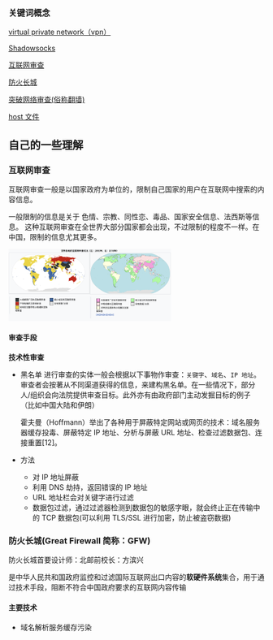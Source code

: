 ### 关键词概念

[virtual private network（vpn）](https://zh.wikipedia.org/wiki/%E8%99%9B%E6%93%AC%E7%A7%81%E4%BA%BA%E7%B6%B2%E8%B7%AF)

[Shadowsocks](https://zh.wikipedia.org/wiki/Shadowsocks)

[互联网审查](https://zh.wikipedia.org/wiki/%E4%BA%92%E8%81%94%E7%BD%91%E5%AE%A1%E6%9F%A5)

[防火长城](https://zh.wikipedia.org/wiki/%E9%98%B2%E7%81%AB%E9%95%BF%E5%9F%8E)

[突破网络审查(俗称翻墙)](https://zh.wikipedia.org/wiki/%E7%AA%81%E7%A0%B4%E7%BD%91%E7%BB%9C%E5%AE%A1%E6%9F%A5)

[host 文件](https://zh.wikipedia.org/wiki/Hosts%E6%96%87%E4%BB%B6)

## 自己的一些理解

### 互联网审查

互联网审查一般是以国家政府为单位的，限制自己国家的用户在互联网中搜索的内容信息。

一般限制的信息是关于 色情、宗教、同性恋、毒品、国家安全信息、法西斯等信息。
这种互联网审查在全世界大部分国家都会出现，不过限制的程度不一样。在中国，限制的信息尤其更多。

<img src="./img/互联网审查状况.png" width="320px"/>

#### 审查手段

**技术性审查**

- 黑名单
  进行审查的实体一般会根据以下事物作审查：`关键字`、`域名`、`IP 地址`。审查者会按著从不同渠道获得的信息，来建构黑名单。在一些情况下，部分人/组织会向法院提供审查目标。此外亦有由政府部门主动发掘目标的例子（比如中国大陆和伊朗）

  霍夫曼（Hoffmann）举出了各种用于屏蔽特定网站或网页的技术：域名服务器缓存投毒、屏蔽特定 IP 地址、分析与屏蔽 URL 地址、检查过滤数据包、连接重置[12]。

- 方法
  - 对 IP 地址屏蔽
  - 利用 DNS 劫持，返回错误的 IP 地址
  - URL 地址栏会对关键字进行过滤
  - 数据包过滤，通过过滤器检测到数据包的敏感字眼，就会终止正在传输中的 TCP 数据包(可以利用 TLS/SSL 进行加密，防止被盗窃数据)

### 防火长城(Great Firewall 简称：GFW)

防火长城首要设计师：北邮前校长：方滨兴

是中华人民共和国政府监控和过滤国际互联网出口内容的**软硬件系统**集合，用于通过技术手段，阻断不符合中国政府要求的互联网内容传输

#### 主要技术

- 域名解析服务缓存污染
